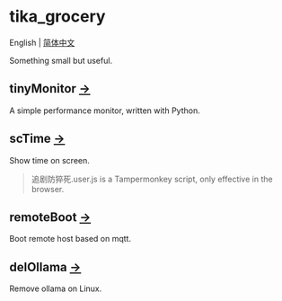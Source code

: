 # tika_grocery

English | [简体中文](README_CN.md)

Something small but useful.

## tinyMonitor [→](tinyMonitor/README.md)

A simple performance monitor, written with Python.

## scTime [→](scTime)

Show time on screen.

> 追剧防猝死.user.js is a Tampermonkey script, only effective in the browser.

## remoteBoot [→](remoteBoot/README.md)

Boot remote host based on mqtt.

## delOllama [→](delOllama/README.md)

Remove ollama on Linux.
